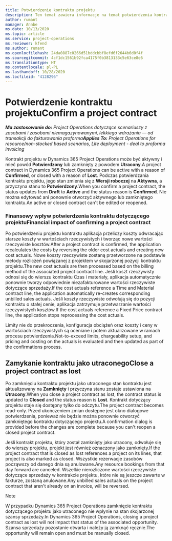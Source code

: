 ```yaml
---
title: Potwierdzenie kontraktu projektu
description: Ten temat zawiera informacje na temat potwierdzenia kontraktu projektu w Project Operations.
author: rumant
manager: Annbe
ms.date: 10/13/2020
ms.topic: article
ms.service: project-operations
ms.reviewer: kfend
ms.author: rumant
ms.openlocfilehash: 24da0887c0266d51bddcbbf8efd6f2644b6d0f4f
ms.sourcegitcommit: 4cf1dc1561b92fca4175f0b3813133c5e63ce8e6
ms.translationtype: HT
ms.contentlocale: pl-PL
ms.lasthandoff: 10/28/2020
ms.locfileid: "4128296"
---
```

# <a name="confirm-a-project-contract"></a><span data-ttu-id="e39d4-103">Potwierdzenie kontraktu projektu</span><span class="sxs-lookup"><span data-stu-id="e39d4-103">Confirm a project contract</span></span>

<span data-ttu-id="e39d4-104">_**Ma zastosowanie do:** Project Operations dotyczące scenariuszy z zasobami i zasobami niemagazynowanymi, lekkiego wdrażania — od transakcji do fakturowania proforma_</span><span class="sxs-lookup"><span data-stu-id="e39d4-104">_**Applies To:** Project Operations for resource/non-stocked based scenarios, Lite deployment - deal to proforma invoicing_</span></span>

<span data-ttu-id="e39d4-105">Kontrakt projektu w Dynamics 365 Project Operations może być aktywny i mieć powód **Potwierdzony** lub zamknięty z powodem **Utracony**.</span><span class="sxs-lookup"><span data-stu-id="e39d4-105">A project contract in Dynamics 365 Project Operations can be active with a reason of **Confirmed**, or closed with a reason of **Lost**.</span></span> <span data-ttu-id="e39d4-106">Podczas potwierdzania kontraktu projektu, jego stan zmienia się z **Wersji roboczej** na **Aktywna**, a przyczyna stanu to **Potwierdzony**.</span><span class="sxs-lookup"><span data-stu-id="e39d4-106">When you confirm a project contract, the status updates from **Draft** to **Active** and the status reason is **Confirmed**.</span></span> <span data-ttu-id="e39d4-107">Nie można edytować ani ponownie otworzyć aktywnego lub zamkniętego kontraktu.</span><span class="sxs-lookup"><span data-stu-id="e39d4-107">An active or closed contract can't be edited or reopened.</span></span> 

### <a name="financial-impact-of-confirming-a-project-contract"></a><span data-ttu-id="e39d4-108">Finansowy wpływ potwierdzenia kontraktu dotyczącego projektu</span><span class="sxs-lookup"><span data-stu-id="e39d4-108">Financial impact of confirming a project contract</span></span>

<span data-ttu-id="e39d4-109">Po potwierdzeniu projektu kontraktu aplikacja przeliczy koszty odwracając starsze koszty w wartościach rzeczywistych i tworząc nowe wartości rzeczywiste kosztów.</span><span class="sxs-lookup"><span data-stu-id="e39d4-109">After a project contract is confirmed, the application recalculates the costs by reversing the older cost actuals and creating new cost actuals.</span></span> <span data-ttu-id="e39d4-110">Nowe koszty rzeczywiste zostaną przetworzone na podstawie metody rozliczeń powiązanej z projektem w skojarzonej pozycji kontraktu projektu.</span><span class="sxs-lookup"><span data-stu-id="e39d4-110">The new cost actuals are then processed based on the billing method of the associated project contract line.</span></span> <span data-ttu-id="e39d4-111">Jeśli koszt rzeczywisty odnosi się do wierszu kontraktu Czas i materiały, aplikacja automatycznie ponownie tworzy odpowiednie niezafakturowane wartości rzeczywiste dotyczące sprzedaży.</span><span class="sxs-lookup"><span data-stu-id="e39d4-111">If the cost actuals reference a Time and Material contract line, the application automatically re-creates corresponding unbilled sales actuals.</span></span> <span data-ttu-id="e39d4-112">Jeśli koszty rzeczywiste odwołują się do pozycji kontraktu o stałej cenie, aplikacja zatrzymuje przetwarzanie wartości rzeczywistych kosztów.</span><span class="sxs-lookup"><span data-stu-id="e39d4-112">If the cost actuals reference a Fixed Price contract line, the application stops reprocessing the cost actuals.</span></span>

<span data-ttu-id="e39d4-113">Limity nie do przekroczenia, konfiguracja obciążeń oraz koszty i ceny w wartościach rzeczywistych są oceniane i potem aktualizowane w ramach procesu potwierdzenia.</span><span class="sxs-lookup"><span data-stu-id="e39d4-113">Not-to-exceed limits, chargeability setup, and pricing and costing on the actuals is evaluated and then updated as part of the confirmations process.</span></span>

## <a name="close-a-project-contract-as-lost"></a><span data-ttu-id="e39d4-114">Zamykanie kontraktu jako utraconego</span><span class="sxs-lookup"><span data-stu-id="e39d4-114">Close a project contract as lost</span></span>

<span data-ttu-id="e39d4-115">Po zamknięciu kontraktu projektu jako utraconego stan kontraktu jest aktualizowany na **Zamknięty** i przyczyna stanu zostaje ustawiona na **Utracony**.</span><span class="sxs-lookup"><span data-stu-id="e39d4-115">When you close a project contract as lost, the contract status is updated to **Closed** and the status reason is **Lost**.</span></span> <span data-ttu-id="e39d4-116">Kontrakt dotyczący projektu staje się dostępny tylko do odczytu.</span><span class="sxs-lookup"><span data-stu-id="e39d4-116">The project contract becomes read-only.</span></span> <span data-ttu-id="e39d4-117">Przed ukończeniem zmian dostępne jest okno dialogowe potwierdzenia, ponieważ nie będzie można ponownie otworzyć zamkniętego kontraktu dotyczącego projektu.</span><span class="sxs-lookup"><span data-stu-id="e39d4-117">A confirmation dialog is provided before the changes are complete because you can't reopen a closed project contract.</span></span>

<span data-ttu-id="e39d4-118">Jeśli kontrakt projektu, który został zamknięty jako utracony, odwołuje się do wierszy projektu, projekt jest również oznaczony jako zamknięty.</span><span class="sxs-lookup"><span data-stu-id="e39d4-118">If the project contract that is closed as lost references a project on its lines, that project is also marked as closed.</span></span> <span data-ttu-id="e39d4-119">Wszystkie rezerwacje zasobów począwszy od danego dnia są anulowane.</span><span class="sxs-lookup"><span data-stu-id="e39d4-119">Any resource bookings from that day forward are canceled.</span></span> <span data-ttu-id="e39d4-120">Wszelkie nierozliczone wartości rzeczywiste dotyczące sprzedaży w kontrakcie projektu, które nie są jeszcze zawarte w fakturze, zostaną anulowane.</span><span class="sxs-lookup"><span data-stu-id="e39d4-120">Any unbilled sales actuals on the project contract that aren't already on an invoice, will be reversed.</span></span>

> [!NOTE]
> <span data-ttu-id="e39d4-121">W przypadku Dynamics 365 Project Operations zamknięcie kontraktu dotyczącego projektu jako utraconego nie wpłynie na stan skojarzonej szansy sprzedaży.</span><span class="sxs-lookup"><span data-stu-id="e39d4-121">In Dynamics 365 Project Operations, closing a project contract as lost will not impact that status of the associated opportunity.</span></span> <span data-ttu-id="e39d4-122">Szansa sprzedaży pozostanie otwarta i należy ją zamknąć ręcznie.</span><span class="sxs-lookup"><span data-stu-id="e39d4-122">The opportunity will remain open and must be manually closed.</span></span>
